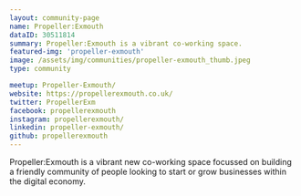 ```yaml
---
layout: community-page
name: Propeller:Exmouth
dataID: 30511814
summary: Propeller:Exmouth is a vibrant co-working space.
featured-img: 'propeller-exmouth'
image: /assets/img/communities/propeller-exmouth_thumb.jpeg
type: community

meetup: Propeller-Exmouth/
website: https://propellerexmouth.co.uk/
twitter: PropellerExm
facebook: propellerexmouth
instagram: propellerexmouth/
linkedin: propeller-exmouth/
github: propellerexmouth
---
```

Propeller:Exmouth is a vibrant new co-working space focussed on building a friendly
community of people looking to start or grow businesses within the digital economy.
